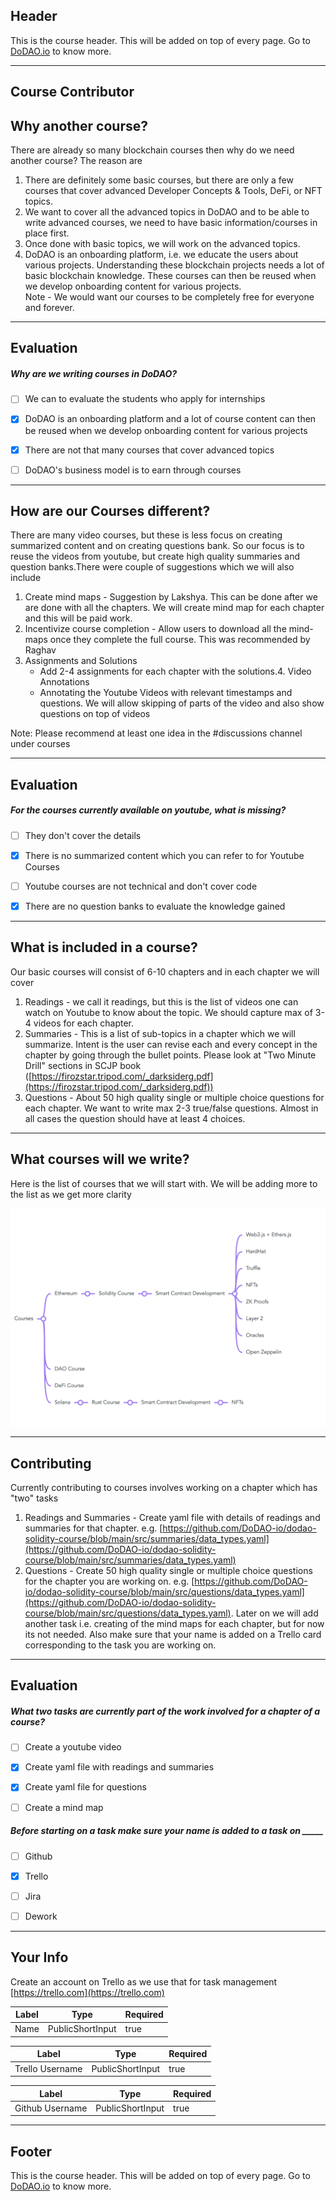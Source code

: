 ## Header
This is the course header. This will be added on top of every page. Go to [DoDAO.io](https://www.dodao.io) to know more.

---

## Course Contributor


## Why another course?

There are already so many blockchain courses then why do we need another
course?  The reason are
  1. There are definitely some basic courses, but there are only a few courses that cover advanced Developer Concepts & Tools, DeFi, or NFT topics.
  2. We want to cover all the advanced topics in DoDAO and to be able to write advanced courses, we need to have basic information/courses in place
     first.
  3. Once done with basic topics, we will work on the advanced topics.
  4. DoDAO is an onboarding platform, i.e. we educate the users about various projects. Understanding these blockchain projects needs a lot of basic blockchain knowledge.
     These courses can then be reused when we develop onboarding content for various projects.      
Note - We would want our courses to be completely free for everyone
and forever.


    


---
## Evaluation





##### Why are we writing courses in DoDAO?  
     
- [ ]  We can to evaluate the students who apply for internships
- [x]  DoDAO is an onboarding platform and a lot of course content can then be reused when we develop onboarding content for various projects
- [x]  There are not that many courses that cover advanced topics
- [ ]  DoDAO's business model is to earn through courses

    


---
## How are our Courses different?

There are many video courses, but these is less focus on creating summarized
content and on creating questions bank. So our focus is to reuse the videos
from youtube, but create high quality summaries and question banks.There were
couple of suggestions which we will also include
1. Create mind maps - Suggestion by Lakshya. This can be done after we are done with all the chapters. We will
create mind map for each chapter and this will be paid work.
2. Incentivize course completion - Allow users to download all the mind-maps once they complete
the full course. This was recommended by Raghav
3. Assignments and Solutions
    - Add 2-4 assignments for each chapter with the solutions.4. Video Annotations
    - Annotating the Youtube Videos with relevant timestamps and questions. We will allow skipping of parts of the video and also show questions on top of videos

Note: Please recommend at least one idea in the #discussions channel under courses


    


---
## Evaluation





##### For the courses currently available on youtube, what is missing?  
     
- [ ]  They don't  cover the details
- [x]  There is no summarized content which you can refer to for Youtube Courses
- [ ]  Youtube courses are not technical and don't cover code 
- [x]  There are no question banks to evaluate the knowledge gained

    


---
## What is included in a course?

Our basic courses will consist of 6-10 chapters and in each chapter we
will cover
1. Readings - we call it readings, but this is the list of videos one can watch on Youtube to know about the topic. We should capture max of 3-4
videos for each chapter.
2. Summaries - This is a list of sub-topics in a chapter which we will summarize. Intent is the user can revise each and every concept
in the chapter by going through the bullet points. Please look at \"Two Minute Drill\" sections in SCJP book ([https://firozstar.tripod.com/_darksiderg.pdf](https://firozstar.tripod.com/_darksiderg.pdf))
3. Questions - About 50 high quality single or multiple choice questions for each chapter. We want to write max 2-3 true/false questions. Almost in all cases
the question should have at least 4 choices.


    


---
## What courses will we write?

Here is the list of courses that we will start with. We will be adding more to the list as we get more clarity

![Courses](https://raw.githubusercontent.com/DoDAO-io/dodao-guide-images/main/ETH/DoDAO/Couse%20Contributor/image.png)

    


---
## Contributing

Currently contributing to courses involves working on a chapter which
has \"two\" tasks
1. Readings and Summaries - Create yaml file with details of readings and summaries for that chapter. e.g. [https://github.com/DoDAO-io/dodao-solidity-course/blob/main/src/summaries/data_types.yaml](https://github.com/DoDAO-io/dodao-solidity-course/blob/main/src/summaries/data_types.yaml)
2. Questions - Create 50 high quality single or multiple choice questions for the  chapter you are working on. e.g. [https://github.com/DoDAO-io/dodao-solidity-course/blob/main/src/questions/data_types.yaml](https://github.com/DoDAO-io/dodao-solidity-course/blob/main/src/questions/data_types.yaml). Later
  on we will add another task i.e. creating of the mind maps for each chapter, but
  for now its not needed. Also make sure that your name is added on a Trello card corresponding to the task you are working on.


    


---
## Evaluation





##### What two tasks are currently part of the work involved for a chapter of a course?  
     
- [ ]  Create a youtube video
- [x]  Create yaml file with readings and summaries
- [x]  Create yaml file for questions
- [ ]  Create a mind map





##### Before starting on a task make sure your name is added to a task on _____  
     
- [ ]  Github
- [x]  Trello
- [ ]  Jira
- [ ]  Dework

    


---
## Your Info

Create an account on Trello as we use that for task management [https://trello.com](https://trello.com)



| Label | Type | Required |
| ----------- | ----------- | ---- |
| Name        | PublicShortInput   |  true    |






| Label | Type | Required |
| ----------- | ----------- | ---- |
| Trello Username        | PublicShortInput   |  true    |






| Label | Type | Required |
| ----------- | ----------- | ---- |
| Github Username        | PublicShortInput   |  true    |




    


---
## Footer
This is the course header. This will be added on top of every page. Go to [DoDAO.io](https://www.dodao.io) to know more.
    
